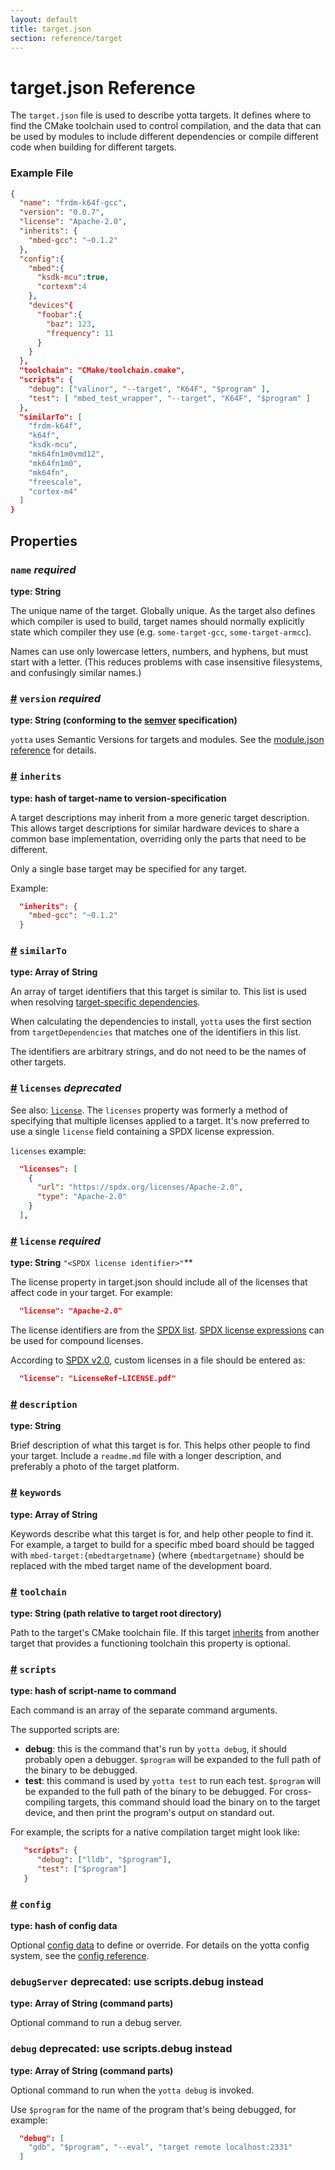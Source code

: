 ```yaml
---
layout: default
title: target.json
section: reference/target
---
```


# target.json Reference
The `target.json` file is used to describe yotta targets. It defines where to
find the CMake toolchain used to control compilation, and the data that can be
used by modules to include different dependencies or compile different code
when building for different targets.

### Example File
```json
{
  "name": "frdm-k64f-gcc",
  "version": "0.0.7",
  "license": "Apache-2.0",
  "inherits": {
    "mbed-gcc": "~0.1.2"
  },
  "config":{
    "mbed":{
      "ksdk-mcu":true,
      "cortexm":4
    },
    "devices"{
      "foobar":{
        "baz": 123,
        "frequency": 11
      }
    }
  },
  "toolchain": "CMake/toolchain.cmake",
  "scripts": {
    "debug": ["valinor", "--target", "K64F", "$program" ],
    "test": [ "mbed_test_wrapper", "--target", "K64F", "$program" ]
  },
  "similarTo": [
    "frdm-k64f",
    "k64f",
    "ksdk-mcu",
    "mk64fn1m0vmd12",
    "mk64fn1m0",
    "mk64fn",
    "freescale",
    "cortex-m4"
  ]
}
```

## Properties

### `name` *required*
**type: String**

The unique name of the target. Globally unique. As the target also defines
which compiler is used to build, target names should normally explicitly state
which compiler they use (e.g. `some-target-gcc`, `some-target-armcc`).

Names can use only lowercase letters, numbers, and hyphens, but must start with
a letter. (This reduces problems with case insensitive filesystems, and
confusingly similar names.)


### <a href="#version" name="version">#</a> `version` *required*
**type: String (conforming to the [semver](http://semver.org) specification)**

`yotta` uses Semantic Versions for targets and modules. See the [module.json
reference](../reference/module.html#version) for details.

### <a href="#inherits" name="inherits">#</a> `inherits`
**type: hash of target-name to version-specification**

A target descriptions may inherit from a more generic target description. This
allows target descriptions for similar hardware devices to share a common base
implementation, overriding only the parts that need to be different.

Only a single base target may be specified for any target.

Example:

```json
  "inherits": {
    "mbed-gcc": "~0.1.2"
  }
```

### <a href="#similarTo" name="similarTo">#</a> `similarTo`
**type: Array of String**

An array of target identifiers that this target is similar to. This list is
used when resolving [target-specific dependencies](../reference/module.html#targetDependencies).

When calculating the dependencies to install, `yotta` uses the first section
from `targetDependencies` that matches one of the identifiers in this list.

The identifiers are arbitrary strings, and do not need to be the names of other
targets.


### <a href="#licenses" name="licenses">#</a> `licenses` *deprecated*
See also: [`license`](#license). The `licenses` property was formerly a method
of specifying that multiple licenses applied to a target. It's now preferred to
use a single `license` field containing a SPDX license expression.

`licenses` example:

```json
  "licenses": [
    {
      "url": "https://spdx.org/licenses/Apache-2.0",
      "type": "Apache-2.0"
    }
  ],
```


### <a href="#license" name="license">#</a> `license` *required*
**type: String** `"<SPDX license identifier>"`**

The license property in target.json should include all of the licenses that
affect code in your target. For example:

```json
  "license": "Apache-2.0"
```

The license identifiers are from the [SPDX list](http://spdx.org/licenses/).
[SPDX license expressions](/reference/licenses.html) can be used for compound licenses.

According to [SPDX v2.0](https://spdx.org/sites/spdx/files/SPDX-2.0.pdf), custom licenses in a file should be entered as:

```json
  "license": "LicenseRef-LICENSE.pdf"
```


### <a href="#description" name="description">#</a> `description`
**type: String**

Brief description of what this target is for. This helps other people to find
your target.
Include a `readme.md` file with a longer description, and preferably a photo of
the target platform.

### <a href="#keywords" name="keywords">#</a> `keywords`
**type: Array of String**

Keywords describe what this target is for, and help other people to find it.
For example, a target to build for a specific mbed board should be tagged with
`mbed-target:{mbedtargetname}` (where `{mbedtargetname}` should be replaced
with the mbed target name of the development board.

### <a href="#toolchain" name="toolchain">#</a> `toolchain`
**type: String (path relative to target root directory)**

Path to the target's CMake toolchain file. If this target [inherits](#inherits)
from another target that provides a functioning toolchain this property is
optional.

### <a href="#scripts" name="scripts">#</a> `scripts`
**type: hash of script-name to command**

Each command is an array of the separate command arguments.

The supported scripts are:

 * **debug**: this is the command that's run by `yotta debug`, it should
   probably open a debugger. `$program` will be expanded to the full path of
   the binary to be debugged.
 * **test**: this command is used by `yotta test` to run each test. `$program`
   will be expanded to the full path of the binary to be debugged. For
   cross-compiling targets, this command should load the binary on to the
   target device, and then print the program's output on standard out.

For example, the scripts for a native compilation target might look like:

```json
   "scripts": {
      "debug": ["lldb", "$program"],
      "test": ["$program"]
   }
```

### <a href="#config" name="config">#</a> `config`
**type: hash of config data**

Optional [config data](/reference/config.html) to define or override. For
details on the yotta config system, see the [config
reference](/reference/config.html).


### `debugServer` **deprecated: use scripts.debug instead**
**type: Array of String (command parts)**

Optional command to run a debug server.

### `debug` **deprecated: use scripts.debug instead**
**type: Array of String (command parts)**

Optional command to run when the `yotta debug` is invoked.

Use `$program` for the name of the program that's being debugged, for example:

```json
  "debug": [
    "gdb", "$program", "--eval", "target remote localhost:2331"
  ]
```

